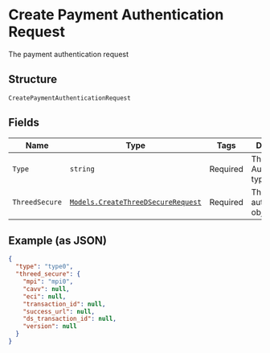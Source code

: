 
# Create Payment Authentication Request

The payment authentication request

## Structure

`CreatePaymentAuthenticationRequest`

## Fields

| Name | Type | Tags | Description |
|  --- | --- | --- | --- |
| `Type` | `string` | Required | The Authentication type |
| `ThreedSecure` | [`Models.CreateThreeDSecureRequest`](../../doc/models/create-three-d-secure-request.md) | Required | The 3D-S authentication object |

## Example (as JSON)

```json
{
  "type": "type0",
  "threed_secure": {
    "mpi": "mpi0",
    "cavv": null,
    "eci": null,
    "transaction_id": null,
    "success_url": null,
    "ds_transaction_id": null,
    "version": null
  }
}
```

